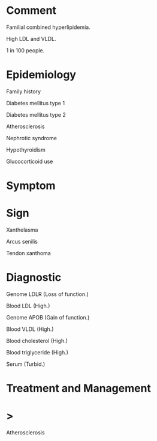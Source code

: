 # Comment

Familial combined hyperlipidemia.

High LDL and VLDL.

1 in 100 people.

# Epidemiology

Family history

Diabetes mellitus type 1

Diabetes mellitus type 2

Atherosclerosis

Nephrotic syndrome

Hypothyroidism

Glucocorticoid use

# Symptom

# Sign

Xanthelasma

Arcus senilis

Tendon xanthoma

# Diagnostic

Genome LDLR
(Loss of function.)

Blood LDL
(High.)

Genome APOB
(Gain of function.)

Blood VLDL
(High.)

Blood cholesterol
(High.)

Blood triglyceride
(High.)

Serum
(Turbid.)

# Treatment and Management

# >

Atherosclerosis
